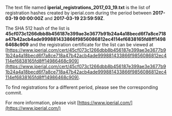 The text file named **iperial_registrations_2017_03_19.txt** is the list of registration hashes created by iperial.com during the period between **2017-03-19 00:00:00Z** and **2017-03-19 23:59:59Z**.

The SHA 512 hash of the list is **45cf073c1266dbb8b456187e399ae3e3677b91b24a4a18becd6f7a8ce718a47b42acb4ade999881433866f9856086812ec4114ef6838165fd8ff14986468c909** and the registration certificate for the list can be viewed at [https://www.iperial.com/cert/45cf073c1266dbb8b456187e399ae3e3677b91b24a4a18becd6f7a8ce718a47b42acb4ade999881433866f9856086812ec4114ef6838165fd8ff14986468c909](https://www.iperial.com/cert/45cf073c1266dbb8b456187e399ae3e3677b91b24a4a18becd6f7a8ce718a47b42acb4ade999881433866f9856086812ec4114ef6838165fd8ff14986468c909).

To find registrations for a different period, please see the corresponding commit.

For more information, please visit [https://www.iperial.com/](https://www.iperial.com/)
